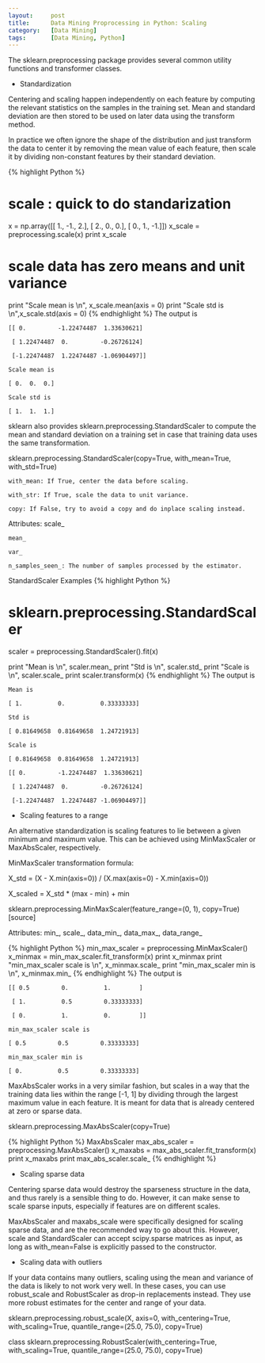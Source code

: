 ```yaml
---
layout:     post
title:      Data Mining Proprocessing in Python: Scaling
category:   [Data Mining] 
tags:		[Data Mining, Python]
---
```


The sklearn.preprocessing package provides several common utility functions and transformer classes.

* Standardization

Centering and scaling happen independently on each feature by computing the relevant statistics on the samples in the training set. Mean and standard deviation are then stored to be used on later data using the transform method.

In practice we often ignore the shape of the distribution and just transform the data to center it by removing the mean value of each feature, then scale it by dividing non-constant features by their standard deviation.

{% highlight Python %}
# scale : quick to do standarization
x = np.array([[ 1., -1.,  2.],
              [ 2.,  0.,  0.],
              [ 0.,  1., -1.]])
x_scale = preprocessing.scale(x)
print x_scale
# scale data has zero means and unit variance
print "Scale mean is \n", x_scale.mean(axis = 0)
print "Scale std is \n",x_scale.std(axis = 0)
{% endhighlight %}
The output is 

	[[ 0.         -1.22474487  1.33630621]
	 
	 [ 1.22474487  0.         -0.26726124]
	 
	 [-1.22474487  1.22474487 -1.06904497]]
	
	Scale mean is 
	
	[ 0.  0.  0.]
	
	Scale std is 
	
	[ 1.  1.  1.]

sklearn also provides sklearn.preprocessing.StandardScaler to compute the mean and standard deviation on a training set in case that training data uses the same transformation.

sklearn.preprocessing.StandardScaler(copy=True, with_mean=True, with_std=True)

	with_mean: If True, center the data before scaling.

	with_str: If True, scale the data to unit variance.

	copy: If False, try to avoid a copy and do inplace scaling instead. 

Attributes:
	scale_

	mean_

	var_

	n_samples_seen_: The number of samples processed by the estimator. 

StandardScaler Examples	
{% highlight Python %}
# sklearn.preprocessing.StandardScaler
scaler = preprocessing.StandardScaler().fit(x)

print "Mean is \n", scaler.mean_
print "Std is \n", scaler.std_
print "Scale is \n", scaler.scale_
print scaler.transform(x)
{% endhighlight %}
The output is 

	Mean is 
	
	[ 1.          0.          0.33333333]
	
	Std is 
	
	[ 0.81649658  0.81649658  1.24721913]
	
	Scale is 
	
	[ 0.81649658  0.81649658  1.24721913]
	
	[[ 0.         -1.22474487  1.33630621]
	
	 [ 1.22474487  0.         -0.26726124]
	
	 [-1.22474487  1.22474487 -1.06904497]]

* Scaling features to a range

An alternative standardization is scaling features to lie between a given minimum and maximum value. This can be achieved using MinMaxScaler or MaxAbsScaler, respectively.

MinMaxScaler transformation formula:

X_std = (X - X.min(axis=0)) / (X.max(axis=0) - X.min(axis=0))

X_scaled = X_std * (max - min) + min

sklearn.preprocessing.MinMaxScaler(feature_range=(0, 1), copy=True)[source]

Attributes: min_, scale_, data_min_, data_max_, data_range_

{% highlight Python %}
min_max_scaler = preprocessing.MinMaxScaler()
x_minmax = min_max_scaler.fit_transform(x)
print x_minmax
print "min_max_scaler scale is \n", x_minmax.scale_
print "min_max_scaler min is \n", x_minmax.min_
{% endhighlight %}
The output is 

	[[ 0.5         0.          1.        ]
	 
	 [ 1.          0.5         0.33333333]
	 
	 [ 0.          1.          0.        ]]
	
	min_max_scaler scale is 
	
	[ 0.5         0.5         0.33333333]
	
	min_max_scaler min is 
	
	[ 0.          0.5         0.33333333]

MaxAbsScaler works in a very similar fashion, but scales in a way that the training data lies within the range [-1, 1] by dividing through the largest maximum value in each feature. It is meant for data that is already centered at zero or sparse data.

sklearn.preprocessing.MaxAbsScaler(copy=True)

{% highlight Python %}
MaxAbsScaler
max_abs_scaler = preprocessing.MaxAbsScaler()
x_maxabs = max_abs_scaler.fit_transform(x)
print x_maxabs
print max_abs_scaler.scale_
{% endhighlight %}

* Scaling sparse data

Centering sparse data would destroy the sparseness structure in the data, and thus rarely is a sensible thing to do. However, it can make sense to scale sparse inputs, especially if features are on different scales.

MaxAbsScaler and maxabs_scale were specifically designed for scaling sparse data, and are the recommended way to go about this. However, scale and StandardScaler can accept scipy.sparse matrices as input, as long as with_mean=False is explicitly passed to the constructor. 

* Scaling data with outliers

If your data contains many outliers, scaling using the mean and variance of the data is likely to not work very well. In these cases, you can use robust_scale and RobustScaler as drop-in replacements instead. They use more robust estimates for the center and range of your data.

sklearn.preprocessing.robust_scale(X, axis=0, with_centering=True, with_scaling=True, quantile_range=(25.0, 75.0), copy=True)

class sklearn.preprocessing.RobustScaler(with_centering=True, with_scaling=True, quantile_range=(25.0, 75.0), copy=True)

